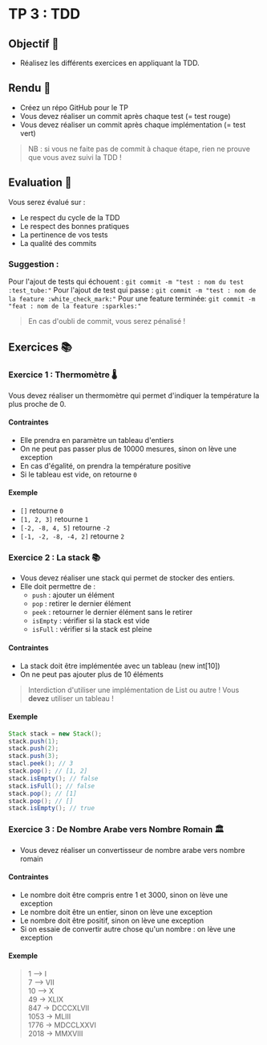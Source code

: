 # TP 3 : TDD

## Objectif 🏁

- Réalisez les différents exercices en appliquant la TDD.

## Rendu 📮

- Créez un répo GitHub pour le TP
- Vous devez réaliser un commit après chaque test (= test rouge)
- Vous devez réaliser un commit après chaque implémentation (= test vert)

> NB : si vous ne faite pas de commit à chaque étape, rien ne prouve que vous avez suivi la TDD !

## Evaluation 📝

Vous serez évalué sur :
- Le respect du cycle de la TDD
- Le respect des bonnes pratiques
- La pertinence de vos tests
- La qualité des commits

### Suggestion : 

Pour l'ajout de tests qui échouent : `git commit -m "test : nom du test :test_tube:"`
Pour l'ajout de test qui passe : `git commit -m "test : nom de la feature :white_check_mark:"`
Pour une feature terminée: `git commit -m "feat : nom de la feature :sparkles:"`

> En cas d'oubli de commit, vous serez pénalisé !

## Exercices 📚

### Exercice 1 : Thermomètre 🌡️

Vous devez réaliser un thermomètre qui permet d'indiquer la température la plus proche de 0.

#### Contraintes 

- Elle prendra en paramètre un tableau d'entiers
- On ne peut pas passer plus de 10000 mesures, sinon on lève une exception
- En cas d'égalité, on prendra la température positive
- Si le tableau est vide, on retourne `0`

#### Exemple

- `[]` retourne `0`
- `[1, 2, 3]` retourne `1`
- `[-2, -8, 4, 5]` retourne `-2`
- `[-1, -2, -8, -4, 2]` retourne `2`

### Exercice 2 : La stack 📚

- Vous devez réaliser une stack qui permet de stocker des entiers.
- Elle doit permettre de :
  - `push` : ajouter un élément
  - `pop` : retirer le dernier élément
  - `peek` : retourner le dernier élément sans le retirer
  - `isEmpty` : vérifier si la stack est vide
  - `isFull` : vérifier si la stack est pleine

#### Contraintes

- La stack doit être implémentée avec un tableau (new int[10])
- On ne peut pas ajouter plus de 10 éléments

> Interdiction d'utiliser une implémentation de List ou autre ! Vous **devez** utiliser un tableau !

#### Exemple

```java
Stack stack = new Stack();
stack.push(1);
stack.push(2);
stack.push(3);
stacl.peek(); // 3
stack.pop(); // [1, 2]
stack.isEmpty(); // false
stack.isFull(); // false
stack.pop(); // [1]
stack.pop(); // []
stack.isEmpty(); // true
```

### Exercice 3 : De Nombre Arabe vers Nombre Romain 🏛️

- Vous devez réaliser un convertisseur de nombre arabe vers nombre romain

#### Contraintes

- Le nombre doit être compris entre 1 et 3000, sinon on lève une exception
- Le nombre doit être un entier, sinon on lève une exception
- Le nombre doit être positif, sinon on lève une exception
- Si on essaie de convertir autre chose qu'un nombre : on lève une exception

#### Exemple

> 1 --> I  
> 7 --> VII  
> 10 --> X  
> 49 -> XLIX  
> 847 -> DCCCXLVII  
> 1053 -> MLIII  
> 1776 -> MDCCLXXVI  
> 2018 -> MMXVIII  


